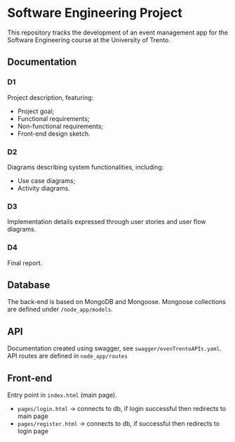 # Software Engineering Project

This repository tracks the development of an event management app for the 
Software Engineering course at the University of Trento.

## Documentation

### D1

Project description, featuring:

-   Project goal;
-   Functional requirements;
-   Non-functional requirements;
-   Front-end design sketch.

### D2

Diagrams describing system functionalities, including:

-   Use case diagrams;
-   Activity diagrams.

### D3

Implementation details expressed through user stories and user flow diagrams.

### D4

Final report.

## Database

The back-end is based on MongoDB and Mongoose. Mongoose collections are defined under `/node_app/models`.

## API

Documentation created using swagger, see `swagger/evenTrentoAPIs.yaml`. API routes are defined in `node_app/routes`

## Front-end

Entry point in `index.html` (main page).

-   `pages/login.html` &rarr; connects to db, if login successful then redirects to main page
-   `pages/register.html` &rarr; connects to db, if successful then redirects to login page
